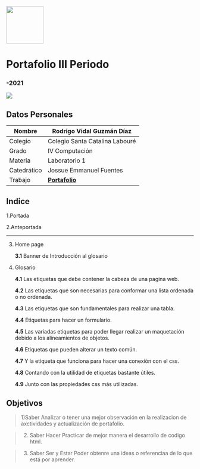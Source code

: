 <img width="100px" src="https://jefuentes80.github.io/starup_scl/img/logo_SCL%20(3).png">
<h1> Portafolio III Periodo</h3>
<h3> -2021</h3>

<img width:200px src="https://images.unsplash.com/photo-1542831371-29b0f74f9713?ixid=MnwxMjA3fDB8MHxwaG90by1wYWdlfHx8fGVufDB8fHx8&ixlib=rb-1.2.1&auto=format&fit=crop&w=750&q=80">

## Datos Personales
| Nombre  | Rodrigo Vidal Guzmán Díaz  |
| ------------ | ------------ |
|  Colegio |  Colegio  Santa Catalina Labouré  |
| Grado  |  IV Computación |
| Materia  | Laboratorio 1  |
| Catedrático  |  Jossue Emmanuel Fuentes |
| Trabajo  |  <a href="https://rodrigovidalguzmandiaz.github.io/Ejercicio_2/"><strong>Portafolio</strong></a> |
## Indice
   1.Portada

   2.Anteportada
   
___________________________________________________________________________________________________________________
3. Home page

      **3.1** Banner de Introducción al glosario

4. Glosario

    **4.1** Las etiquetas que debe contener la cabeza de una pagina web.

      **4.2**  Las etiquetas que son necesarias para conformar una lista ordenada o no ordenada.

      **4.3**	Las etiquetas que son fundamentales para realizar una tabla.

      **4.4**	Etiquetas para hacer un formulario.

      **4.5**	Las variadas etiquetas para poder llegar realizar un
      maquetación debido a los alineamientos de objetos.

      **4.6**	Etiquetas que pueden alterar un texto común.

      **4.7**	Y la etiqueta que funciona para hacer una conexión con el css.

      **4.8**	Contando con la utilidad de etiquetas bastante útiles.

      **4.9**	Junto con las propiedades css más utilizadas.

## Objetivos
> 1)Saber
Analizar o tener una mejor observación en la realizacion de axctividades y actualización de portafolio.

> 2) Saber Hacer
Practicar de mejor manera el desarrollo de codigo html.

> 3) Saber Ser y Estar
Poder obtenre una ideas o referenciaa de lo que está por aprender.
